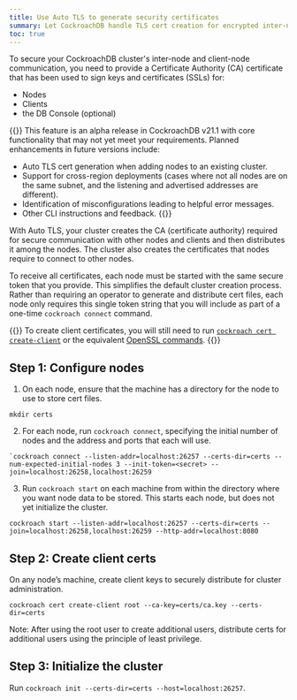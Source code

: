 ```yaml
---
title: Use Auto TLS to generate security certificates
summary: Let CockroachDB handle TLS cert creation for encrypted inter-node and client-node communication.
toc: true
---
```


To secure your CockroachDB cluster's inter-node and client-node communication, you need to provide a Certificate Authority (CA) certificate that has been used to sign keys and certificates (SSLs) for:

- Nodes
- Clients
- the DB Console (optional)

{{}}
This feature is an alpha release in CockroachDB v21.1 with core functionality that may not yet meet your requirements. Planned enhancements in future versions include:

- Auto TLS cert generation when adding nodes to an existing cluster.
- Support for cross-region deployments (cases where not all nodes are on the same subnet, and the listening and advertised addresses are different).
- Identification of misconfigurations leading to helpful error messages.
- Other CLI instructions and feedback.
{{}}

With Auto TLS, your cluster creates the CA (certificate authority) required for secure communication with other nodes and clients and then distributes it among the nodes. The cluster also creates the certificates that nodes require to connect to other nodes.

To receive all certificates, each node must be started with the same secure token that you provide. This simplifies the default cluster creation process. Rather than requiring an operator to generate and distribute cert files, each node only requires this single token string that you will include as part of a one-time `cockroach connect` command.

{{}}
To create client certificates, you will still need to run [`cockroach cert create-client`](cockroach-cert?#create-the-certificate-and-key-pair-for-a-client) or the equivalent [OpenSSL commands](create-security-certificates-openssl#step-3-create-the-certificate-and-key-pair-for-the-first-user).
{{}}

## Step 1: Configure nodes

1. On each node, ensure that the machine has a directory for the node to use to store cert files.

  `mkdir certs`

2. For each node, run `cockroach connect`, specifying the initial number of nodes and the address and ports that each will use.

  ```
  `cockroach connect --listen-addr=localhost:26257 --certs-dir=certs --num-expected-initial-nodes 3 --init-token=<secret> --join=localhost:26258,localhost:26259
  ```

3. Run `cockroach start` on each machine from within the directory where you want node data to be stored. This starts each node, but does not yet initialize the cluster.

  ```
  cockroach start --listen-addr=localhost:26257 --certs-dir=certs --join=localhost:26258,localhost:26259 --http-addr=localhost:8080
  ```

## Step 2: Create client certs

On any node’s machine, create client keys to securely distribute for cluster administration.

```
cockroach cert create-client root --ca-key=certs/ca.key --certs-dir=certs
```

Note: After using the root user to create additional users, distribute certs for additional users using the principle of least privilege.

## Step 3: Initialize the cluster

Run `cockroach init --certs-dir=certs --host=localhost:26257`.